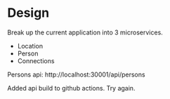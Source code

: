 # Design

Break up the current application into 3 microservices.

- Location
- Person
- Connections

Persons api: http://localhost:30001/api/persons

Added api build to github actions.
Try again.